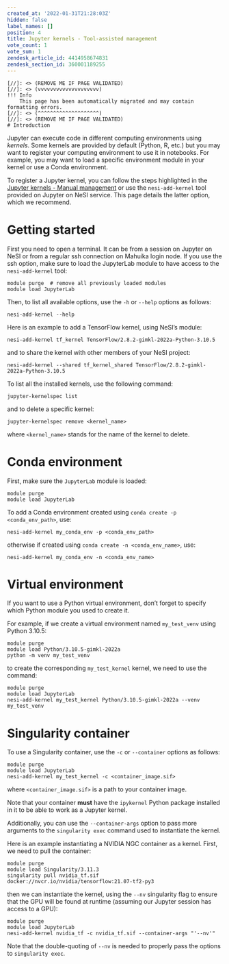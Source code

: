 ```yaml
---
created_at: '2022-01-31T21:28:03Z'
hidden: false
label_names: []
position: 4
title: Jupyter kernels - Tool-assisted management
vote_count: 1
vote_sum: 1
zendesk_article_id: 4414958674831
zendesk_section_id: 360001189255
---
```



    [//]: <> (REMOVE ME IF PAGE VALIDATED)
    [//]: <> (vvvvvvvvvvvvvvvvvvvv)
    !!! Info
        This page has been automatically migrated and may contain formatting errors.
    [//]: <> (^^^^^^^^^^^^^^^^^^^^)
    [//]: <> (REMOVE ME IF PAGE VALIDATED)
    # Introduction

Jupyter can execute code in different computing environments using
*kernels*. Some kernels are provided by default (Python, R, etc.) but
you may want to register your computing environment to use it in
notebooks. For example, you may want to load a specific environment
module in your kernel or use a Conda environment.

To register a Jupyter kernel, you can follow the steps highlighted in
the [Jupyter kernels - Manual
management](https://support.nesi.org.nz/hc/en-gb/articles/4414951820559)
or use the `nesi-add-kernel` tool provided on Jupyter on NeSI service.
This page details the latter option, which we recommend.

# Getting started

First you need to open a terminal. It can be from a session on Jupyter
on NeSI or from a regular ssh connection on Mahuika login node. If you
use the ssh option, make sure to load the JupyterLab module to have
access to the `nesi-add-kernel` tool:

    module purge  # remove all previously loaded modules
    module load JupyterLab

Then, to list all available options, use the `-h` or `--help` options as
follows:

    nesi-add-kernel --help

Here is an example to add a TensorFlow kernel, using NeSI’s module:

    nesi-add-kernel tf_kernel TensorFlow/2.8.2-gimkl-2022a-Python-3.10.5

and to share the kernel with other members of your NeSI project:

    nesi-add-kernel --shared tf_kernel_shared TensorFlow/2.8.2-gimkl-2022a-Python-3.10.5 

To list all the installed kernels, use the following command:

    jupyter-kernelspec list

and to delete a specific kernel:

    jupyter-kernelspec remove <kernel_name>

where `<kernel_name>` stands for the name of the kernel to delete.

# Conda environment

First, make sure the `JupyterLab` module is loaded:

    module purge
    module load JupyterLab

To add a Conda environment created using
`conda create -p <conda_env_path>`, use:

    nesi-add-kernel my_conda_env -p <conda_env_path>

otherwise if created using `conda create -n <conda_env_name>`, use:

    nesi-add-kernel my_conda_env -n <conda_env_name>

# Virtual environment

If you want to use a Python virtual environment, don’t forget to specify
which Python module you used to create it.

For example, if we create a virtual environment named `my_test_venv`
using Python 3.10.5:

    module purge
    module load Python/3.10.5-gimkl-2022a
    python -m venv my_test_venv

to create the corresponding `my_test_kernel` kernel, we need to use the
command:

    module purge
    module load JupyterLab
    nesi-add-kernel my_test_kernel Python/3.10.5-gimkl-2022a --venv my_test_venv

# Singularity container

To use a Singularity container, use the `-c` or `--container` options as
follows:

    module purge
    module load JupyterLab
    nesi-add-kernel my_test_kernel -c <container_image.sif>

where `<container_image.sif>` is a path to your container image.

Note that your container **must** have the `ipykernel` Python package
installed in it to be able to work as a Jupyter kernel.

Additionally, you can use the `--container-args` option to pass more
arguments to the `singularity exec` command used to instantiate the
kernel.

Here is an example instantiating a NVIDIA NGC container as a kernel.
First, we need to pull the container:

    module purge
    module load Singularity/3.11.3
    singularity pull nvidia_tf.sif docker://nvcr.io/nvidia/tensorflow:21.07-tf2-py3

then we can instantiate the kernel, using the `--nv` singularity flag to
ensure that the GPU will be found at runtime (assuming our Jupyter
session has access to a GPU):

    module purge
    module load JupyterLab
    nesi-add-kernel nvidia_tf -c nvidia_tf.sif --container-args "'--nv'"

Note that the double-quoting of `--nv` is needed to properly pass the
options to `singularity exec`.

